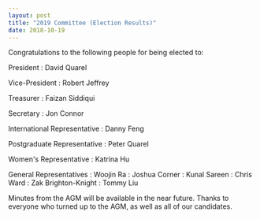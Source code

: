```yaml
---
layout: post
title: "2019 Committee (Election Results)"
date: 2018-10-19
---
```

Congratulations to the following people for being elected to:

President
: David Quarel

Vice-President
: Robert Jeffrey

Treasurer
: Faizan Siddiqui

Secretary
: Jon Connor

International Representative
: Danny Feng

Postgraduate Representative
: Peter Quarel

Women's Representative
: Katrina Hu

General Representatives
: Woojin Ra
: Joshua Corner
: Kunal Sareen
: Chris Ward
: Zak Brighton-Knight
: Tommy Liu

Minutes from the AGM will be available in the near future. Thanks to everyone who turned up to the AGM, as well as all of our candidates.
